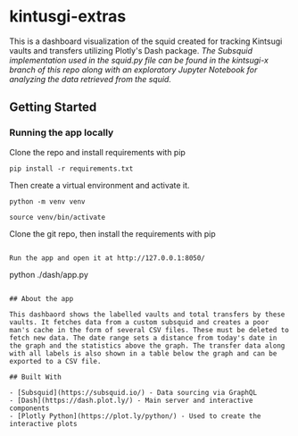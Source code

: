 # kintusgi-extras

This is a dashboard visualization of the squid created for tracking Kintsugi vaults and transfers utilizing Plotly's Dash package. *The Subsquid implementation used in the squid.py file can be found in the kintsugi-x branch of this repo along with an exploratory Jupyter Notebook for analyzing the data retrieved from the squid.*

## Getting Started

### Running the app locally

Clone the repo and install requirements with pip

```
pip install -r requirements.txt
```

Then create a virtual environment and activate it.

```
python -m venv venv

source venv/bin/activate
```

Clone the git repo, then install the requirements with pip

```

Run the app and open it at http://127.0.0.1:8050/

```

python ./dash/app.py

```

## About the app

This dashbaord shows the labelled vaults and total transfers by these vaults. It fetches data from a custom subsquid and creates a poor man's cache in the form of several CSV files. These must be deleted to fetch new data. The date range sets a distance from today's date in the graph and the statistics above the graph. The transfer data along with all labels is also shown in a table below the graph and can be exported to a CSV file.

## Built With

- [Subsquid](https://subsquid.io/) - Data sourcing via GraphQL
- [Dash](https://dash.plot.ly/) - Main server and interactive components
- [Plotly Python](https://plot.ly/python/) - Used to create the interactive plots


